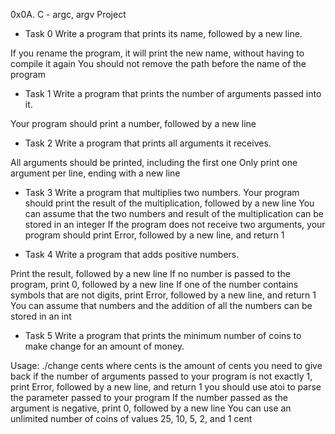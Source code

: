 0x0A. C - argc, argv Project

- Task 0
 Write a program that prints its name, followed by a new line.

 If you rename the program, it will print the new name, without having to compile it again
 You should not remove the path before the name of the program

- Task 1
 Write a program that prints the number of arguments passed into it.

 Your program should print a number, followed by a new line

- Task 2
 Write a program that prints all arguments it receives.

 All arguments should be printed, including the first one
 Only print one argument per line, ending with a new line

- Task 3
 Write a program that multiplies two numbers.
 Your program should print the result of the multiplication, followed by a new line
 You can assume that the two numbers and result of the multiplication can be stored in an integer
 If the program does not receive two arguments, your program should print Error, followed by a new line, and return 1

- Task 4
 Write a program that adds positive numbers.

 Print the result, followed by a new line
 If no number is passed to the program, print 0, followed by a new line
 If one of the number contains symbols that are not digits, print Error, followed by a new line, and return 1
 You can assume that numbers and the addition of all the numbers can be stored in an int

- Task 5
 Write a program that prints the minimum number of coins to make change for an amount of money.

 Usage: ./change cents
 where cents is the amount of cents you need to give back
 if the number of arguments passed to your program is not exactly 1, print Error, followed by a new line, and return 1
 you should use atoi to parse the parameter passed to your program
 If the number passed as the argument is negative, print 0, followed by a new line
 You can use an unlimited number of coins of values 25, 10, 5, 2, and 1 cent
